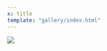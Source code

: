 ```yaml
---
x: title
template: "gallery/index.html"
---
```


![](https://i.loli.net/2021/04/07/QgHvB7hlJyCnN8s.jpg)